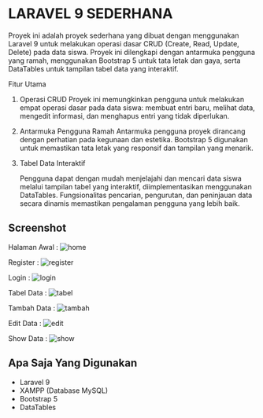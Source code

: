 # LARAVEL 9 SEDERHANA

Proyek ini adalah proyek sederhana yang dibuat dengan menggunakan Laravel 9 untuk melakukan operasi dasar CRUD (Create, Read, Update, Delete) pada data siswa. Proyek ini dilengkapi dengan antarmuka pengguna yang ramah, menggunakan Bootstrap 5 untuk tata letak dan gaya, serta DataTables untuk tampilan tabel data yang interaktif.

Fitur Utama
1. Operasi CRUD
   Proyek ini memungkinkan pengguna untuk melakukan empat operasi dasar pada data siswa: membuat entri baru, melihat data, mengedit informasi, dan menghapus entri yang tidak diperlukan.
2. Antarmuka Pengguna Ramah
   Antarmuka pengguna proyek dirancang dengan perhatian pada kegunaan dan estetika. Bootstrap 5 digunakan untuk memastikan tata letak yang responsif dan tampilan yang menarik.
3. Tabel Data Interaktif

   Pengguna dapat dengan mudah menjelajahi dan mencari data siswa melalui tampilan tabel yang interaktif, diimplementasikan menggunakan DataTables. Fungsionalitas pencarian, pengurutan, dan peninjauan data secara dinamis memastikan pengalaman pengguna yang lebih baik.

## Screenshot

Halaman Awal :
![home](https://github.com/NCholisM/belajarlaravel/assets/57277402/58842f44-888e-4fac-88b1-640ce5cc79c9)

Register :
![register](https://github.com/NCholisM/belajarlaravel/assets/57277402/752bfb6d-3fbf-4873-ac8a-e896aa4a794b)

Login :
![login](https://github.com/NCholisM/belajarlaravel/assets/57277402/ecb93f4a-da6e-4210-989a-ebbb97467238)

Tabel Data :
![tabel](https://github.com/NCholisM/belajarlaravel/assets/57277402/f5428ecf-e6eb-46b8-a177-5954a580af84)

Tambah Data :
![tambah](https://github.com/NCholisM/belajarlaravel/assets/57277402/0cea66ea-7c57-4a62-b01f-8ee47c5e355a)


Edit Data :
![edit](https://github.com/NCholisM/belajarlaravel/assets/57277402/4f339d2e-8a23-4c8b-a4d0-f1e4d2d201d6)

Show Data :
![show](https://github.com/NCholisM/belajarlaravel/assets/57277402/da5d885b-88fe-4d5d-b886-92ad94566cbb)


## Apa Saja Yang Digunakan

-   Laravel 9
-   XAMPP (Database MySQL)
-   Bootstrap 5
-   DataTables
